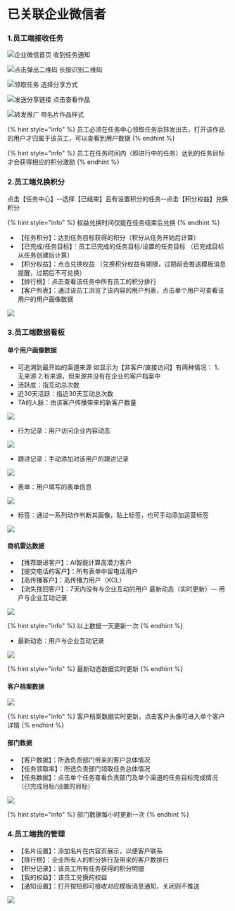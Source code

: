 # 已关联企业微信者

### 1.员工端接收任务

![&#x4F01;&#x4E1A;&#x5FAE;&#x4FE1;&#x9996;&#x9875;                                                    &#x6536;&#x5230;&#x4EFB;&#x52A1;&#x901A;&#x77E5;](../.gitbook/assets/image%20%28318%29.png)

![&#x70B9;&#x51FB;&#x5F39;&#x51FA;&#x4E8C;&#x7EF4;&#x7801;                                                   &#x957F;&#x6309;&#x8BC6;&#x522B;&#x4E8C;&#x7EF4;&#x7801;](../.gitbook/assets/image%20%28172%29.png)

![   &#x9886;&#x53D6;&#x4EFB;&#x52A1;                                                            &#x9009;&#x62E9;&#x5206;&#x4EAB;&#x65B9;&#x5F0F;](../.gitbook/assets/image%20%28215%29.png)

![&#x53D1;&#x9001;&#x5206;&#x4EAB;&#x94FE;&#x63A5;                                                            &#x70B9;&#x51FB;&#x67E5;&#x770B;&#x4F5C;&#x54C1;](../.gitbook/assets/image%20%2831%29.png)

![        &#x8F6C;&#x53D1;&#x63A8;&#x5E7F;                                                                          &#x5E26;&#x540D;&#x7247;&#x4F5C;&#x54C1;&#x6837;&#x5F0F;](../.gitbook/assets/image%20%28326%29.png)

{% hint style="info" %}
员工必须在任务中心领取任务后转发出去，打开该作品的用户才归属于该员工，可以查看到用户数据 
{% endhint %}

{% hint style="info" %}
员工在任务时间内（即进行中的任务）达到的任务目标才会获得相应的积分激励
{% endhint %}

### 2.员工端兑换积分

点击【任务中心】--选择【已结束】且有设置积分的任务--点击【积分权益】兑换积分

{% hint style="info" %}
权益兑换时间仅能在任务结束后兑换
{% endhint %}

* 【任务积分】：达到任务目标获得的积分（积分从任务开始后计算）
* 【已完成/任务目标】：员工已完成的任务目标/设置的任务目标 （已完成目标从任务创建后计算）
* 【积分权益】：点击兑换权益 （兑换积分权益有期限，过期前会推送模板消息提醒，过期后不可兑换）
* 【排行榜】：点击查看该任务中所有员工的积分排行 
* 【客户列表】：通过该员工浏览了该内容的用户列表，点击单个用户可查看该用户的用户画像数据

![](../.gitbook/assets/image%20%28337%29.png)

### 3.员工端数据看板

#### 单个用户画像数据

* 可追溯到最开始的渠道来源 如显示为【非客户/直接访问】有两种情况： 1、无来源    2.有来源，但来源并没有在企业的客户档案中
* 活跃度：指互动总次数
* 近30天活跃：指近30天互动总次数
* TA的人脉：由该客户传播带来的新客户数量 

![](../.gitbook/assets/343f286c273461de8eb5cccf3dadbcb%20%281%29.png)

* 行为记录：用户访问企业内容动态

![](../.gitbook/assets/image%20%2888%29.png)

* 跟进记录：手动添加对该用户的跟进记录

![](../.gitbook/assets/image%20%2819%29.png)

* 表单：用户填写的表单信息

![](../.gitbook/assets/image%20%281%29.png)

* 标签：通过一系列动作判断其画像，贴上标签，也可手动添加运营标签

![](../.gitbook/assets/image%20%2829%29.png)

#### 商机雷达数据

* 【推荐跟进客户】：AI智能计算高潜力客户 
* 【提交电话的客户】：所有表单中留电话用户
* 【高传播客户】：高传播力用户（KOL） 
* 【流失挽回客户】：7天内没有与企业互动的用户 最新动态（实时更新）— 用户与企业互动记录

![](../.gitbook/assets/image%20%2897%29.png)

{% hint style="info" %}
以上数据一天更新一次
{% endhint %}

* 最新动态：用户与企业互动记录

![](../.gitbook/assets/image%20%2815%29.png)

{% hint style="info" %}
最新动态数据实时更新
{% endhint %}

#### 客户档案数据

![](../.gitbook/assets/image%20%2884%29.png)

{% hint style="info" %}
客户档案数据实时更新，点击客户头像可进入单个客户详情
{% endhint %}

#### 部门数据

* 【客户数据】：所选负责部门带来的客户总体情况 
* 【任务领取率】：所选负责部门领取任务总体情况 
* 【任务数据】：点击单个任务查看负责部门及单个渠道的任务目标完成情况（已完成目标/设置的目标）

![](../.gitbook/assets/image%20%28216%29.png)

{% hint style="info" %}
部门数据每小时更新一次
{% endhint %}

### 4.员工端我的管理

* 【名片设置】：添加名片在内容页展示，以便客户联系 
* 【排行榜】：企业所有人的积分排行及带来的客户数排行
* 【积分记录】：该员工所有任务获得的积分明细 
* 【我的权益】：该员工兑换的权益
* 【通知设置】：打开按钮即可接收对应模板消息通知，关闭则不推送 

![](../.gitbook/assets/image%20%28144%29.png)

